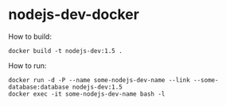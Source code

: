 nodejs-dev-docker
====

How to build:
```shell
docker build -t nodejs-dev:1.5 .
```

How to run:
```shell
docker run -d -P --name some-nodejs-dev-name --link --some-database:database nodejs-dev:1.5
docker exec -it some-nodejs-dev-name bash -l
```
